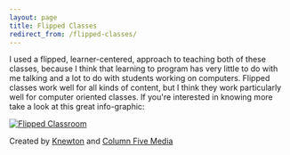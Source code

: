 ```yaml
---
layout: page
title: Flipped Classes
redirect_from: /flipped-classes/
---
```


I used a flipped, learner-centered, approach to teaching both of
these classes, because I think that learning to program has very little
to do with me talking and a lot to do with students working on
computers. Flipped classes work well for all kinds of content, but I
think they work particularly well for computer oriented classes. If
you're interested in knowing more take a look at this great
info-graphic:

[![Flipped
Classroom](http://knewton.marketing.s3.amazonaws.com/images/infographics/flipped-classroom.jpg "Flipped Classroom")](http://www.knewton.com/flipped-classroom/)

Created by [Knewton](http://www.knewton.com/) and [Column Five
Media](http://columnfivemedia.com/)
